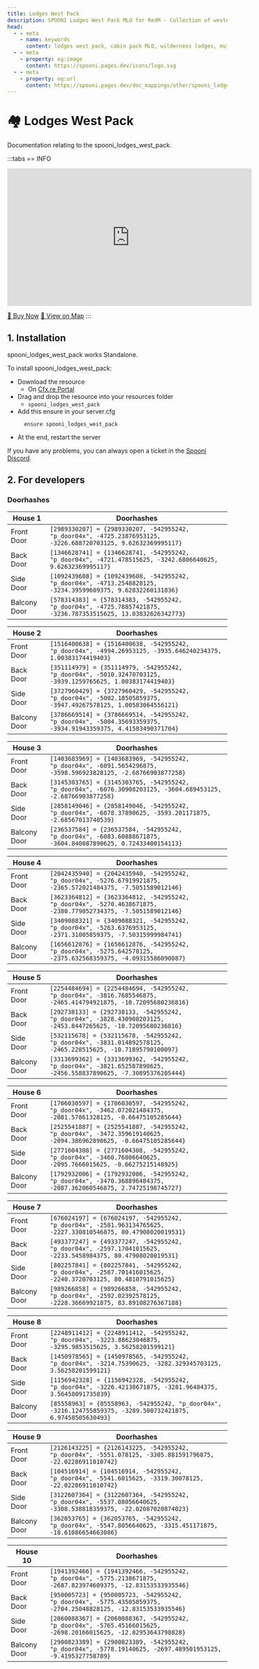 ```yaml
---
title: Lodges West Pack
description: SPOONI Lodges West Pack MLO for RedM - Collection of western lodges and cabins. Multiple wilderness properties for Red Dead Redemption 2 roleplay servers.
head:
  - - meta
    - name: keywords
      content: lodges west pack, cabin pack MLO, wilderness lodges, multiple cabins, lodge collection, RedM lodges, RDR2 cabin pack
  - - meta
    - property: og:image
      content: https://spooni.pages.dev/icons/logo.svg
  - - meta
    - property: og:url
      content: https://spooni.pages.dev/doc_mappings/other/spooni_lodges_west_pack
---
```


# 🏘️ Lodges West Pack
Documentation relating to the spooni_lodges_west_pack.

:::tabs
== INFO
<iframe width="560" height="315" src="https://www.youtube.com/embed/iwFZC0DbNlg?si=33wsan0f1AlxHvkf" frameborder="0" allow="accelerometer; autoplay; clipboard-write; encrypted-media; gyroscope; picture-in-picture; web-share" referrerpolicy="strict-origin-when-cross-origin" allowfullscreen></iframe>

<a href="https://spooni-mapping.tebex.io/package/6533613" class="button-buy">🛒 Buy Now</a>
<a href="https://spooni.de/rdr2/?m=house129" class="button-map">📍 View on Map</a>
:::

## 1. Installation
spooni_lodges_west_pack works Standalone.  

To install spooni_lodges_west_pack:
- Download the resource
  - On [Cfx.re Portal](https://portal.cfx.re/)
- Drag and drop the resource into your resources folder
  - `spooni_lodges_west_pack`
- Add this ensure in your server.cfg
  ```
    ensure spooni_lodges_west_pack
  ```
- At the end, restart the server

If you have any problems, you can always open a ticket in the [Spooni Discord](https://discord.gg/spooni).

## 2. For developers
### Doorhashes
| House 1                   | Doorhashes
|---------------------------|----------------------------------------------------------------------------------|
| Front Door                | `[2989330207] = {2989330207, -542955242, "p_door04x", -4725.23876953125, -3226.688720703125, 9.62632369995117}`
| Back Door                 | `[1346628741] = {1346628741, -542955242, "p_door04x", -4721.478515625, -3242.6806640625, 9.62632369995117}`
| Side Door                 | `[1092439608] = {1092439608, -542955242, "p_door04x", -4713.2548828125, -3234.39599609375, 9.62832260131836}`
| Balcony Door              | `[578314383] = {578314383, -542955242, "p_door04x", -4725.78857421875, -3236.787353515625, 13.03832626342773}`

| House 2                   | Doorhashes
|---------------------------|----------------------------------------------------------------------------------|
| Front Door                | `[1516400638] = {1516400638, -542955242, "p_door04x", -4994.26953125, -3935.646240234375, 1.00383174419403}`
| Back Door                 | `[351114979] = {351114979, -542955242, "p_door04x", -5010.32470703125, -3939.1259765625, 1.00383174419403}`
| Side Door                 | `[3727960429] = {3727960429, -542955242, "p_door04x", -5002.18505859375, -3947.49267578125, 1.00583064556121}`
| Balcony Door              | `[3786669514] = {3786669514, -542955242, "p_door04x", -5004.35693359375, -3934.91943359375, 4.41583490371704}`

| House 3                   | Doorhashes
|---------------------------|----------------------------------------------------------------------------------|
| Front Door                | `[1403683969] = {1403683969, -542955242, "p_door04x", -6091.5654296875, -3598.596923828125, -2.68766903877258}`
| Back Door                 | `[3145303765] = {3145303765, -542955242, "p_door04x", -6076.30908203125, -3604.689453125, -2.68766903877258}`
| Side Door                 | `[2858149046] = {2858149046, -542955242, "p_door04x", -6078.37890625, -3593.201171875, -2.68567013740539}`
| Balcony Door              | `[236537584] = {236537584, -542955242, "p_door04x", -6083.60888671875, -3604.840087890625, 0.72433400154113}`

| House 4                   | Doorhashes
|---------------------------|----------------------------------------------------------------------------------|
| Front Door                | `[2042435940] = {2042435940, -542955242, "p_door04x", -5276.67919921875, -2365.572021484375, -7.5051589012146}`
| Back Door                 | `[3623364812] = {3623364812, -542955242, "p_door04x", -5270.4638671875, -2380.779052734375, -7.5051589012146}`
| Side Door                 | `[3409088321] = {3409088321, -542955242, "p_door04x", -5263.6376953125, -2371.31005859375, -7.50315999984741}`
| Balcony Door              | `[1656612876] = {1656612876, -542955242, "p_door04x", -5275.642578125, -2375.632568359375, -4.09315586090087}`

| House 5                   | Doorhashes
|---------------------------|----------------------------------------------------------------------------------|
| Front Door                | `[2254484694] = {2254484694, -542955242, "p_door04x", -3816.7685546875, -2465.414794921875, -10.72095680236816}`
| Back Door                 | `[292738133] = {292738133, -542955242, "p_door04x", -3828.430908203125, -2453.8447265625, -10.72095680236816}`
| Side Door                 | `[532115678] = {532115678, -542955242, "p_door04x", -3831.014892578125, -2465.228515625, -10.71895790100097}`
| Balcony Door              | `[3313699362] = {3313699362, -542955242, "p_door04x", -3821.652587890625, -2456.558837890625, -7.30895376205444}`

| House 6                   | Doorhashes
|---------------------------|----------------------------------------------------------------------------------|
| Front Door                | `[1706030597] = {1706030597, -542955242, "p_door04x", -3462.072021484375, -2081.57861328125, -0.66475105285644}`
| Back Door                 | `[2525541887] = {2525541887, -542955242, "p_door04x", -3472.359619140625, -2094.386962890625, -0.66475105285644}`
| Side Door                 | `[2771604308] = {2771604308, -542955242, "p_door04x", -3460.76806640625, -2095.7666015625, -0.66275215148925}`
| Balcony Door              | `[1792932006] = {1792932006, -542955242, "p_door04x", -3470.368896484375, -2087.362060546875, 2.74725198745727}`

| House 7                   | Doorhashes
|---------------------------|----------------------------------------------------------------------------------|
| Front Door                | `[676024197] = {676024197, -542955242, "p_door04x", -2581.963134765625, -2227.330810546875, 80.47908020019531}`
| Back Door                 | `[493377247] = {493377247, -542955242, "p_door04x", -2597.17041015625, -2233.5458984375, 80.47908020019531}`
| Side Door                 | `[802257841] = {802257841, -542955242, "p_door04x", -2587.701416015625, -2240.3720703125, 80.4810791015625}`
| Balcony Door              | `[989266858] = {989266858, -542955242, "p_door04x", -2592.02392578125, -2228.36669921875, 83.89108276367188}`

| House 8                   | Doorhashes
|---------------------------|----------------------------------------------------------------------------------|
| Front Door                | `[2248911412] = {2248911412, -542955242, "p_door04x", -3223.88623046875, -3295.9853515625, 3.56258201599121}`
| Back Door                 | `[1450978565] = {1450978565, -542955242, "p_door04x", -3214.75390625, -3282.329345703125, 3.56258201599121}`
| Side Door                 | `[1156942328] = {1156942328, -542955242, "p_door04x", -3226.42138671875, -3281.96484375, 3.56458091735839}`
| Balcony Door              | `[85558963] = {85558963, -542955242, "p_door04x", -3216.124755859375, -3289.500732421875, 6.97458505630493}`

| House 9                   | Doorhashes
|---------------------------|----------------------------------------------------------------------------------|
| Front Door                | `[2126143225] = {2126143225, -542955242, "p_door04x", -5551.078125, -3305.881591796875, -22.02286911010742}`
| Back Door                 | `[104516914] = {104516914, -542955242, "p_door04x", -5541.6015625, -3319.30078125, -22.02286911010742}`
| Side Door                 | `[3122607364] = {3122607364, -542955242, "p_door04x", -5537.08056640625, -3308.538818359375, -22.02087020874023}`
| Balcony Door              | `[362053765] = {362053765, -542955242, "p_door04x", -5547.8056640625, -3315.451171875, -18.61086654663086}`

| House 10                  | Doorhashes
|---------------------------|----------------------------------------------------------------------------------|
| Front Door                | `[1941392466] = {1941392466, -542955242, "p_door04x", -5775.2138671875, -2687.823974609375, -12.83153533935546}`
| Back Door                 | `[950005723] = {950005723, -542955242, "p_door04x", -5775.43505859375, -2704.25048828125, -12.83153533935546}`
| Side Door                 | `[2060088367] = {2060088367, -542955242, "p_door04x", -5765.45166015625, -2698.20166015625, -12.82953643798828}`
| Balcony Door              | `[2900823389] = {2900823389, -542955242, "p_door04x", -5778.19140625, -2697.489501953125, -9.4195327758789}`